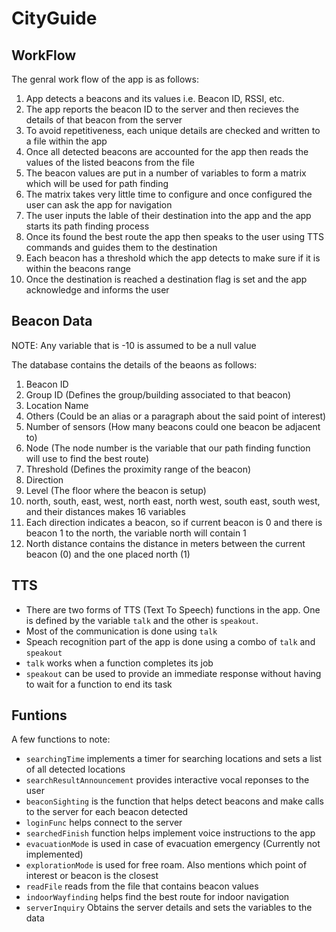 # CityGuide

## WorkFlow
The genral work flow of the app is as follows:
1. App detects a beacons and its values i.e. Beacon ID, RSSI, etc.
2. The app reports the beacon ID to the server and then recieves the details of that beacon from the server
3. To avoid repetitiveness, each unique details are checked and written to a file within the app
4. Once all detected beacons are accounted for the app then reads the values of the listed beacons from the file
5. The beacon values are put in a number of variables to form a matrix which will be used for path finding
6. The matrix takes very little time to configure and once configured the user can ask the app for navigation
7. The user inputs the lable of their destination into the app and the app starts its path finding process
8. Once its found the best route the app then speaks to the user using TTS commands and guides them to the destination
9. Each beacon has a threshold which the app detects to make sure if it is within the beacons range
10. Once the destination is reached a destination flag is set and the app acknowledge and informs the user

## Beacon Data
NOTE: Any variable that is -10 is assumed to be a null value  
  
The database contains the details of the beaons as follows:
1. Beacon ID 
2. Group ID (Defines the group/building associated to that beacon)
3. Location Name
4. Others (Could be an alias or a paragraph about the said point of interest)
5. Number of sensors (How many beacons could one beacon be adjacent to)
6. Node (The node number is the variable that our path finding function will use to find the best route)
7. Threshold (Defines the proximity range of the beacon)
8. Direction
9. Level (The floor where the beacon is setup)
10. north, south, east, west, north east, north west, south east, south west, and their distances makes 16 variables
11. Each direction indicates a beacon, so if current beacon is 0 and there is beacon 1 to the north, the variable north will contain 1
12. North distance contains the distance in meters between the current beacon (0) and the one placed north (1)

## TTS
- There are two forms of TTS (Text To Speech) functions in the app. One is defined by the variable `talk` and the other is `speakout`.
- Most of the communication is done using `talk`
- Speach recognition part of the app is done using a combo of `talk` and `speakout`
- `talk` works when a function completes its job
- `speakout` can be used to provide an immediate response without having to wait for a function to end its task

## Funtions
A few functions to note:
- `searchingTime` implements a timer for searching locations and sets a list of all detected locations
- `searchResultAnnouncement` provides interactive vocal reponses to the user 
- `beaconSighting` is the function that helps detect beacons and make calls to the server for each beacon detected
- `loginFunc` helps connect to the server 
- `searchedFinish` function helps implement voice instructions to the app
- `evacuationMode` is used in case of evacuation emergency (Currently not implemented)
- `explorationMode` is used for free roam. Also mentions which point of interest or beacon is the closest
- `readFile` reads from the file that contains beacon values
- `indoorWayfinding` helps find the best route for indoor navigation
- `serverInquiry` Obtains the server details and sets the variables to the data
